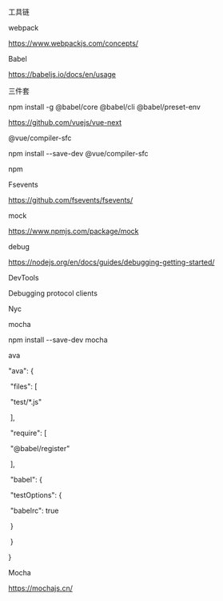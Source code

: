 工具链



webpack

https://www.webpackjs.com/concepts/



Babel

https://babeljs.io/docs/en/usage

三件套

npm install -g @babel/core @babel/cli @babel/preset-env





https://github.com/vuejs/vue-next

@vue/compiler-sfc

npm install --save-dev @vue/compiler-sfc  



npm



Fsevents

https://github.com/fsevents/fsevents/



mock

https://www.npmjs.com/package/mock



debug

https://nodejs.org/en/docs/guides/debugging-getting-started/



DevTools



Debugging protocol clients 





Nyc





mocha

npm install --save-dev mocha





ava

  "ava": {

​    "files": [

​      "test/*.js"

​    ],

​    "require": [

​      "@babel/register"

​    ],

​    "babel": {

​      "testOptions": {

​        "babelrc": true

​      }

​    }

  }

Mocha

https://mochajs.cn/

